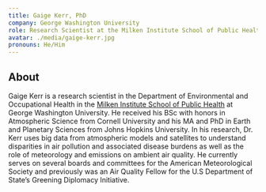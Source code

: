 ```yaml
---
title: Gaige Kerr, PhD
company: George Washington University
role: Research Scientist at the Milken Institute School of Public Health
avatar: ./media/gaige-kerr.jpg
pronouns: He/Him
---
```

## About

Gaige Kerr is a research scientist in the Department of Environmental and Occupational Health in the [Milken Institute School of Public Health](https://publichealth.gwu.edu/departments/environmental-and-occupational-health) at George Washington University. He received his BSc with honors in Atmospheric Science from Cornell University and his MA and PhD in Earth and Planetary Sciences from Johns Hopkins University. In his research, Dr. Kerr uses big data from atmospheric models and satellites to understand disparities in air pollution and associated disease burdens as well as the role of meteorology and emissions on ambient air quality. He currently serves on several boards and committees for the American Meteorological Society and previously was an Air Quality Fellow for the U.S Department of State’s Greening Diplomacy Initiative. 